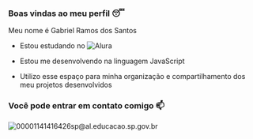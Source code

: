 ### Boas vindas ao meu perfil 😴

Meu nome é Gabriel Ramos dos Santos

* Estou estudando no ![Alura](https://www.alura.com.br/)

* Estou me desenvolvendo na linguagem JavaScript

* Utilizo esse espaço para minha organização e compartilhamento dos meu projetos desenvolvidos

### Você pode entrar em contato comigo 📫

![00001141416426sp@al.educacao.sp.gov.br](00001141416426sp@al.educacao.sp.gov.br)
